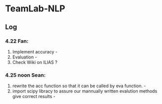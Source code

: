 # TeamLab-NLP 
## Log
### 4.22 Fan: 
 1. Implement accuracy -
 2. Evaluation -
 3. Check Wiki on ILIAS ?

### 4.25 noon Sean:
 1. rewrite the acc function so that it can be called by eva function. -
 2. import scipy libracy to assure our mannually written evalution methods give correct results -
